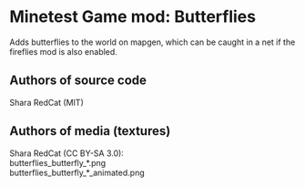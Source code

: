 Minetest Game mod: Butterflies
==============================
Adds butterflies to the world on mapgen, which can be caught in a net if the
fireflies mod is also enabled.

Authors of source code
----------------------
Shara RedCat (MIT)

Authors of media (textures)
---------------------------
Shara RedCat (CC BY-SA 3.0):  
  butterflies_butterfly_\*.png  
  butterflies_butterfly_\*_animated.png  